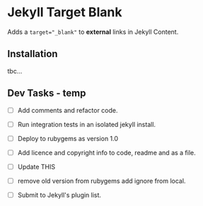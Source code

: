 # Jekyll Target Blank

Adds a `target="_blank"` to __external__ links in Jekyll Content.

## Installation

tbc...

## Dev Tasks - temp

- [ ] Add comments and refactor code.

- [ ] Run integration tests in an isolated jekyll install.

- [ ] Deploy to rubygems as version 1.0
 
- [ ] Add licence and copyright info to code, readme and as a file.

- [ ] Update THIS

- [ ] remove old version from rubygems add ignore from local.

- [ ] Submit to Jekyll's plugin list.

